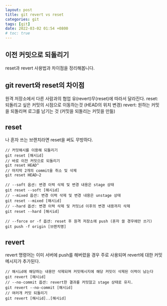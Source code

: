 ```yaml
---
layout: post
title: git revert vs reset
categories: git
tags: [git]
date: 2022-03-02 01:54 +0800
# toc: true
---
```


## 이전 커밋으로 되돌리기

reset과 revert 사용법과 차이점을 정리해봅니다.

## git revert와 reset의 차이점

원격 저장소에서 다른 사람과의 협업 유(revert)무(reset)에 따라서 달라진다.
reset: 되돌리고 싶은 커밋의 시점으로 이동하는것 (HEAD의 위치 변경)
revert: 원하는 커밋을 되돌리며 로그를 남기는 것 (커밋을 되돌리는 커밋을 만듦)

## reset

나 혼자 쓰는 브랜치라면 reset을 써도 무방하다.

    // 커밋해시를 이용해 되돌리기
    git reset [해시id]
    // 바로 이전 커밋으로 되돌리기
    git reset HEAD^
    // 마지막 2개의 commit을 취소 및 삭제
    git reset HEAD~2

    // --soft 옵션: 변경 이력 삭제 및 변경 내용은 stage 상태
    git reset --soft [해시id]
    // --mixed 옵션: 변경 이력 삭제 및 변경 내용은 unstage 상태
    git reset --mixed [해시id]
    // --hard 옵션: 변경 이력 삭제 및 커밋id 이후의 변경 내용까지 삭제
    git reset --hard [해시id]

    // --force or -f 옵션: reset 후 원격 저장소에 push (혼자 쓸 경우에만 쓰기)
    git push -f origin [브랜치명]

## revert

revert 명령어는 이미 서버에 push를 해버렸을 경우 주로 사용되며 revert에 대한 커밋 메시지가 추가된다.

    // 해시id에 해당하는 내용만 삭제되며 커밋메시지에 해당 커밋이 삭제된 이력이 남는다
    git revert [해시id]
    // --no-commit 옵션: revert한 결과를 커밋않고 stage 상태로 유지.
    git revert --no-commit [해시id]
    // 여러개 커밋 되돌리기
    git revert [해시id]..[해시id]
